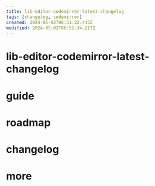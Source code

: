 ```yaml
---
title: lib-editor-codemirror-latest-changelog
tags: [changelog, codemirror]
created: 2024-05-02T06:51:22.445Z
modified: 2024-05-02T06:51:34.217Z
---
```


# lib-editor-codemirror-latest-changelog

# guide

# roadmap

# changelog

# more
